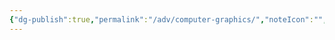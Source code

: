 ```yaml
---
{"dg-publish":true,"permalink":"/adv/computer-graphics/","noteIcon":"","created":"","updated":""}
---
```


